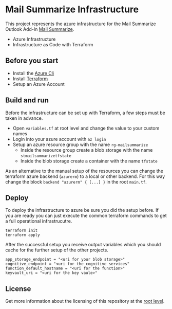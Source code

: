 # Mail Summarize Infrastructure

This project represents the azure infrastructure for the Mail Summarize Outlook Add-In <a href="https://github.com/samuelschnurr/mail-summarize#mail-summarize-outlook-addin">Mail Summarize</a>. 

- Azure Infrastructure
- Infrastructure as Code with Terraform

## Before you start
- Install the <a href="https://azcliprod.blob.core.windows.net/msi/azure-cli-2.33.1.msi">Azure Cli</a>
- Install <a href="https://releases.hashicorp.com/terraform/1.1.6/">Terraform</a>
- Setup an Azure Account

## Build and run

Before the infrastructure can be set up with Terraform, a few steps must be taken in advance.

- Open `variables.tf` at root level and change the value to your custom names
- Login into your azure account with `az login`
- Setup an azure resource group with the name `rg-mailsummarize`
  - Inside the resource group create a blob storage with the name `stmailsummarizetfstate`
  - Inside the blob storage create a container with the name `tfstate`
 
As an alternative to the manual setup of the resources you can change the terraform azure backend (`azurerm`) to a local or other backend. For this way change the block `backend "azurerm" { [...] }` in the root `main.tf`.

## Deploy

To deploy the infrastructure to azure be sure you did the setup before. If you are ready you can just execute the common terraform commands to get a full operational infrastrucutre.

```
terraform init
terraform apply
```

After the successful setup you receive output variables which you should cache for the further setup of the other projects.

```
app_storage_endpoint = "<uri for your blob storage>"
cognitive_endpoint = "<uri for the cognitive services"
function_default_hostname = "<uri for the function>"
keyvault_uri = "<uri for the key vaule>"
```

## License

Get more information about the licensing of this repository at the <a href="https://github.com/samuelschnurr/mail-summarize#license">root level</a>.
